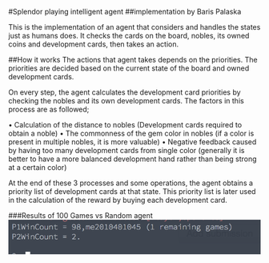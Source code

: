 #Splendor playing intelligent agent
##implementation by Baris Palaska


This is the implementation of an agent that considers and handles the states just as humans does. It checks the cards on the board, nobles, its owned coins and development cards, then takes an action.


##How it works
The actions that agent takes depends on the priorities. The priorities are decided based on the current state of the board and owned development cards.

On every step, the agent calculates the development card priorities by checking the nobles and its own development cards. The factors in this process are as followed;

•	Calculation of the distance to nobles (Development cards required to obtain a noble)
•	The commonness of the gem color in nobles (if a color is present in multiple nobles, it is more valuable)
•	Negative feedback caused by having too many development cards from single color (generally it is better to have a more balanced development hand rather than being strong at a certain color)

At the end of these 3 processes and some operations, the agent obtains a priority list of development cards at that state. This priority list is later used in the calculation of the reward by buying each development card.


###Results of 100 Games vs Random agent
![alt text](https://github.com/palaska/splendor-prolog-agent/blob/master/results.png "Results")
